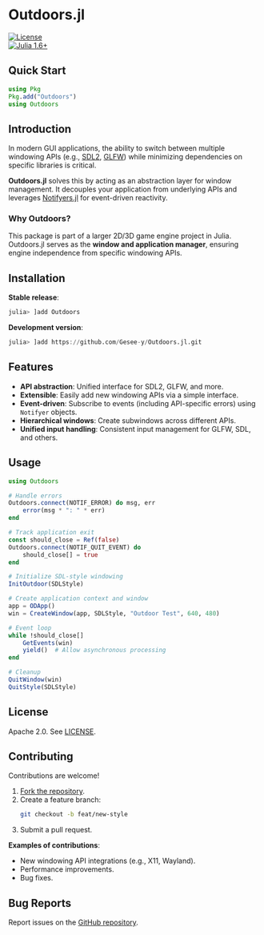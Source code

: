 # Outdoors.jl  

[![License](https://img.shields.io/badge/License-Apache_2.0-blue.svg)](https://opensource.org/licenses/Apache-2.0)  
[![Julia 1.6+](https://img.shields.io/badge/Julia-1.6%2B-purple.svg)](https://julialang.org)  

## Quick Start  

```julia  
using Pkg  
Pkg.add("Outdoors")  
using Outdoors  
```  

## Introduction  

In modern GUI applications, the ability to switch between multiple windowing APIs (e.g., [SDL2](https://www.libsdl.org), [GLFW](https://www.glfw.org)) while minimizing dependencies on specific libraries is critical.  

**Outdoors.jl** solves this by acting as an abstraction layer for window management. It decouples your application from underlying APIs and leverages [Notifyers.jl](https://github.com/Gesee-y/Notifyers.jl) for event-driven reactivity.  

### Why Outdoors?  

This package is part of a larger 2D/3D game engine project in Julia. Outdoors.jl serves as the **window and application manager**, ensuring engine independence from specific windowing APIs.  

## Installation  

**Stable release**:  
```julia  
julia> ]add Outdoors  
```  

**Development version**:  
```julia  
julia> ]add https://github.com/Gesee-y/Outdoors.jl.git  
```  

## Features  

- **API abstraction**: Unified interface for SDL2, GLFW, and more.  
- **Extensible**: Easily add new windowing APIs via a simple interface.  
- **Event-driven**: Subscribe to events (including API-specific errors) using `Notifyer` objects.  
- **Hierarchical windows**: Create subwindows across different APIs.  
- **Unified input handling**: Consistent input management for GLFW, SDL, and others.  

## Usage  

```julia  
using Outdoors  

# Handle errors  
Outdoors.connect(NOTIF_ERROR) do msg, err  
    error(msg * ": " * err)  
end  

# Track application exit  
const should_close = Ref(false)  
Outdoors.connect(NOTIF_QUIT_EVENT) do  
    should_close[] = true  
end  

# Initialize SDL-style windowing  
InitOutdoor(SDLStyle)  

# Create application context and window  
app = ODApp()  
win = CreateWindow(app, SDLStyle, "Outdoor Test", 640, 480)  

# Event loop  
while !should_close[]  
    GetEvents(win)  
    yield()  # Allow asynchronous processing  
end  

# Cleanup  
QuitWindow(win)  
QuitStyle(SDLStyle)  
```  

## License  

Apache 2.0. See [LICENSE](https://github.com/Gesee-y/Outdoors.jl/blob/main/LICENSE).  

## Contributing  

Contributions are welcome!  

1. [Fork the repository](https://github.com/Gesee-y/Outdoors.jl/fork).  
2. Create a feature branch:  
   ```bash  
   git checkout -b feat/new-style  
   ```  
3. Submit a pull request.  

**Examples of contributions**:  
- New windowing API integrations (e.g., X11, Wayland).  
- Performance improvements.  
- Bug fixes.  

## Bug Reports  

Report issues on the [GitHub repository](https://github.com/Gesee-y/Outdoors.jl/issues).  
